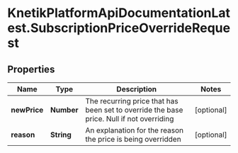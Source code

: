 # KnetikPlatformApiDocumentationLatest.SubscriptionPriceOverrideRequest

## Properties
Name | Type | Description | Notes
------------ | ------------- | ------------- | -------------
**newPrice** | **Number** | The recurring price that has been set to override the base price. Null if not overriding | [optional] 
**reason** | **String** | An explanation for the reason the price is being overridden | [optional] 


